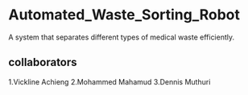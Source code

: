 # Automated_Waste_Sorting_Robot
A system that separates different types of medical waste efficiently.
## collaborators
1.Vickline Achieng
2.Mohammed Mahamud
3.Dennis Muthuri
